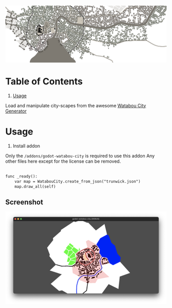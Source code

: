 ![img](./demo/splash.png)

# Table of Contents

1.  [Usage](#org7ef4c63)

Load and manipulate city-scapes from the awesome [Watabou City Generator](https://watabou.github.io/city-generator)

<a id="org7ef4c63"></a>

# Usage

1.  Install addon

Only the `/addons/godot-watabou-city` is required to use this addon
Any other files here except for the license can be removed.

```gdscript

func _ready():
    var map = WatabouCity.create_from_json("trunwick.json")
    map.draw_all(self)
```

## Screenshot

![img](./demo/screenshot.png)
